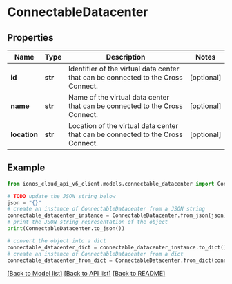 # ConnectableDatacenter


## Properties

Name | Type | Description | Notes
------------ | ------------- | ------------- | -------------
**id** | **str** | Identifier of the virtual data center that can be connected to the Cross Connect. | [optional] 
**name** | **str** | Name of the virtual data center that can be connected to the Cross Connect. | [optional] 
**location** | **str** | Location of the virtual data center that can be connected to the Cross Connect. | [optional] 

## Example

```python
from ionos_cloud_api_v6_client.models.connectable_datacenter import ConnectableDatacenter

# TODO update the JSON string below
json = "{}"
# create an instance of ConnectableDatacenter from a JSON string
connectable_datacenter_instance = ConnectableDatacenter.from_json(json)
# print the JSON string representation of the object
print(ConnectableDatacenter.to_json())

# convert the object into a dict
connectable_datacenter_dict = connectable_datacenter_instance.to_dict()
# create an instance of ConnectableDatacenter from a dict
connectable_datacenter_from_dict = ConnectableDatacenter.from_dict(connectable_datacenter_dict)
```
[[Back to Model list]](../README.md#documentation-for-models) [[Back to API list]](../README.md#documentation-for-api-endpoints) [[Back to README]](../README.md)



